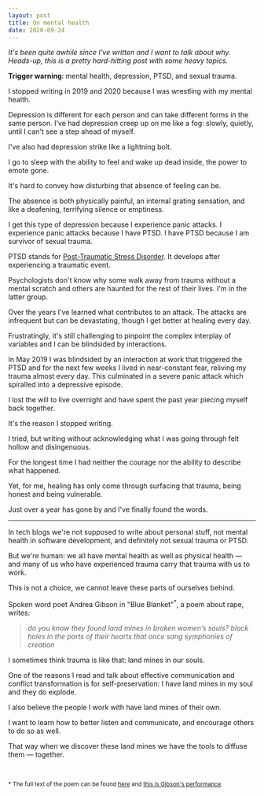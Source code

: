 ```yaml
---
layout: post
title: On mental health
date: 2020-09-24
---
```


_It's been quite awhile since I've written and I want to talk about why. Heads-up, this is a pretty hard-hitting post with some heavy topics._
 
**Trigger warning**: mental health, depression, PTSD, and sexual trauma.

I stopped writing in 2019 and 2020 because I was wrestling with my mental health. 

Depression is different for each person and can take different forms in the same person. I've had depression creep up on me like a fog: slowly, quietly, until I can't see a step ahead of myself.

I've also had depression strike like a lightning bolt. 

I go to sleep with the ability to feel and wake up dead inside, the power to emote gone. 

It's hard to convey how disturbing that absence of feeling can be. 

The absence is both physically painful, an internal grating sensation, and like a deafening, terrifying silence or emptiness.

I get this type of depression because I experience panic attacks. I experience panic attacks because I have PTSD. I have PTSD because I am survivor of sexual trauma.

PTSD stands for [Post-Traumatic Stress Disorder](https://www.mind.org.uk/information-support/types-of-mental-health-problems/post-traumatic-stress-disorder-ptsd). It develops after experiencing a traumatic event. 

Psychologists don't know why some walk away from trauma without a mental scratch and others are haunted for the rest of their lives. I'm in the latter group. 

Over the years I've learned what contributes to an attack. The attacks are infrequent but can be devastating, though I get better at healing every day. 

Frustratingly, it's still challenging to pinpoint the complex interplay of variables and I can be blindsided by interactions.

In May 2019 I was blindsided by an interaction at work that triggered the PTSD and for the next few weeks I lived in near-constant fear, reliving my trauma almost every day. This culminated in a severe panic attack which spiralled into a depressive episode. 

I lost the will to live overnight and have spent the past year piecing myself back together.

It's the reason I stopped writing. 

I tried, but writing without acknowledging what I was going through felt hollow and disingenuous. 

For the longest time I had neither the courage nor the ability to describe what happened. 

Yet, for me, healing has only come through surfacing that trauma, being honest and being vulnerable.

Just over a year has gone by and I've finally found the words.

-----------------------------------

In tech blogs we're not supposed to write about personal stuff, not mental health in software development, and definitely not sexual trauma or PTSD.

But we're human: we all have mental health as well as physical health –– and many of us who have experienced trauma carry that trauma with us to work. 

This is not a choice, we cannot leave these parts of ourselves behind.

Spoken word poet Andrea Gibson in "Blue Blanket"<sup>*</sup>, a poem about rape, writes:

> _do you know they found land mines in broken women’s souls?
 black holes in the parts of their hearts that once sang symphonies of creation_

I sometimes think trauma is like that: land mines in our souls. 

One of the reasons I read and talk about effective communication and conflict transformation is for self-preservation: I have land mines in my soul and they do explode.

I also believe the people I work with have land mines of their own. 

I want to learn how to better listen and communicate, and encourage others to do so as well. 

That way when we discover these land mines we have the tools to diffuse them –– together.

<br>

<sub>* The full text of the poem can be found [here](https://ohandreagibson.tumblr.com/blueblanket) and [this is Gibson's performance](https://www.youtube.com/watch?v=2cEc3aQOP-o).</sub>